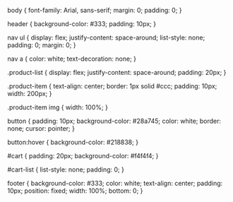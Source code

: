 body {
    font-family: Arial, sans-serif;
    margin: 0;
    padding: 0;
}

header {
    background-color: #333;
    padding: 10px;
}

nav ul {
    display: flex;
    justify-content: space-around;
    list-style: none;
    padding: 0;
    margin: 0;
}

nav a {
    color: white;
    text-decoration: none;
}

.product-list {
    display: flex;
    justify-content: space-around;
    padding: 20px;
}

.product-item {
    text-align: center;
    border: 1px solid #ccc;
    padding: 10px;
    width: 200px;
}

.product-item img {
    width: 100%;
}

button {
    padding: 10px;
    background-color: #28a745;
    color: white;
    border: none;
    cursor: pointer;
}

button:hover {
    background-color: #218838;
}

#cart {
    padding: 20px;
    background-color: #f4f4f4;
}

#cart-list {
    list-style: none;
    padding: 0;
}

footer {
    background-color: #333;
    color: white;
    text-align: center;
    padding: 10px;
    position: fixed;
    width: 100%;
    bottom: 0;
}
